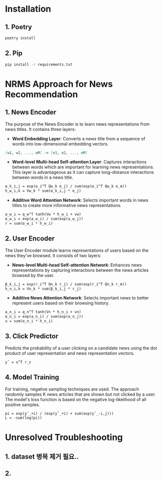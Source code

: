 # Installation

## 1. Poetry
```zsh
poetry install
```

## 2. Pip
```zsh
pip install -r requirements.txt
```

# NRMS Approach for News Recommendation

## 1. **News Encoder**

The purpose of the News Encoder is to learn news representations from news titles. It contains three layers:

- **Word Embedding Layer**: Converts a news title from a sequence of words into low-dimensional embedding vectors.
  
```markdown
[w1, w2, ..., wM] -> [e1, e2, ..., eM]
```

- **Word-level Multi-head Self-attention Layer**: Captures interactions between words which are important for learning news representations. This layer is advantageous as it can capture long-distance interactions between words in a news title.
  
```markdown
α_k_i,j = exp(e_i^T Qw_k e_j) / sum(exp(e_i^T Qw_k e_m))
h_w_i,k = Vw_k * sum(α_k_i,j * e_j)
```

- **Additive Word Attention Network**: Selects important words in news titles to create more informative news representations.
  
```markdown
a_w_i = q_w^T tanh(Vw * h_w_i + vw)
α_w_i = exp(a_w_i) / sum(exp(a_w_j))
r = sum(α_w_i * h_w_i)
```

## 2. **User Encoder**

The User Encoder module learns representations of users based on the news they've browsed. It consists of two layers:

- **News-level Multi-head Self-attention Network**: Enhances news representations by capturing interactions between the news articles browsed by the user.
  
```markdown
β_k_i,j = exp(r_i^T Qn_k r_j) / sum(exp(r_i^T Qn_k r_m))
h_n_i,k = Vn_k * sum(β_k_i,j * r_j)
```

- **Additive News Attention Network**: Selects important news to better represent users based on their browsing history.
  
```markdown
a_n_i = q_n^T tanh(Vn * h_n_i + vn)
α_n_i = exp(a_n_i) / sum(exp(a_n_j))
u = sum(α_n_i * h_n_i)
```

## 3. **Click Predictor**

Predicts the probability of a user clicking on a candidate news using the dot product of user representation and news representation vectors.

```markdown
yˆ = u^T r_c
```

## 4. **Model Training**

For training, negative sampling techniques are used. The approach randomly samples K news articles that are shown but not clicked by a user. The model's loss function is based on the negative log-likelihood of all positive samples.

```markdown
pi = exp(yˆ_+i) / (exp(yˆ_+i) + sum(exp(yˆ_-i,j)))
L = -sum(log(pi))
```

# Unresolved Troubleshooting
## 1. dataset 병목 제거 필요..
## 2. 
